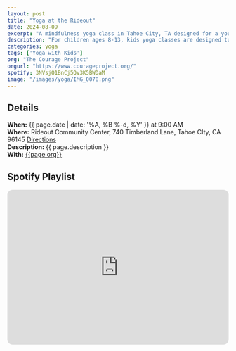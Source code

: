 ```yaml
---
layout: post
title: "Yoga at the Rideout"
date: 2024-08-09
excerpt: "A mindfulness yoga class in Tahoe City, TA designed for a younger audience with a focus on movement, breath, and mindfulness." 
description: "For children ages 8-13, kids yoga classes are designed to promote mindfullness and stress tolerance."
categories: yoga
tags: ['Yoga with Kids']
org: "The Courage Project"
orgurl: "https://www.courageproject.org/"
spotify: 3NVsjQ1BnCj5Qv3K5BWDaM
image: "/images/yoga/IMG_0078.png" 
---
```



## Details

**When:** {{ page.date | date: '%A, %B %-d, %Y' }} at 9:00 AM       
**Where:** Rideout Community Center, 740 Timberland Lane, Tahoe CIty, CA 96145 [Directions](https://www.google.com/maps/dir//Rideout+Community+Center,+740+Timberland+Ln,+Tahoe+City,+CA+96145/@39.1296152,-120.1679397,17z/data=!4m9!4m8!1m0!1m5!1m1!1s0x809bd6040352443d:0xcc90e8ad66b8ae0c!2m2!1d-120.1651386!2d39.1295528!3e0?entry=ttu)      
**Description:** {{ page.description }}          
**With:** [{{page.org}}]({{page.orgurl}})


## Spotify Playlist

<iframe style="border-radius:12px" src="https://open.spotify.com/embed/playlist/{{ page.spotify }}?utm_source=generator" width="100%" height="352" frameBorder="0" allowfullscreen="" allow="autoplay; clipboard-write; encrypted-media; fullscreen; picture-in-picture" loading="lazy"></iframe>  

 